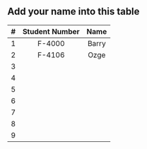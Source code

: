 ## Add your name into this table



|  #   | Student Number | Name  |
| :--: | :------------: | :---: |
|  1   |     F-4000     | Barry |
|  2   |     F-4106     | Ozge  |
|  3   |                |       |
|  4   |                |       |
|  5   |                |       |
|  6   |                |       |
|  7   |                |       |
|  8   |                |       |
|  9   |                |       |

